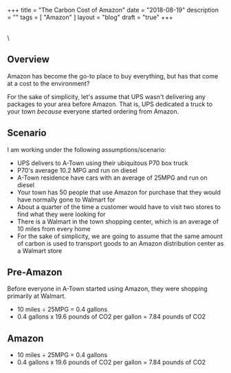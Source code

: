 +++
title = "The Carbon Cost of Amazon"
date = "2018-08-19"
description = ""
tags = [ "Amazon" ]
layout = "blog"
draft = "true"
+++

\
\

## Overview

Amazon has become the go-to place to buy everything, but has that come at a cost to the environment? 

For the sake of simplicity, let's assume that UPS wasn't delivering any packages to your area before Amazon. That is, UPS dedicated a truck to your town *because* everyone started ordering from Amazon.

## Scenario
I am working under the following assumptions/scenario:
* UPS delivers to A-Town using their ubiquitous P70 box truck
* P70's average 10.2 MPG and run on diesel
* A-Town residence have cars with an average of 25MPG and run on diesel
* Your town has 50 people that use Amazon for purchase that they would have normally gone to Walmart for
* About a quarter of the time a customer would have to visit two stores to find what they were looking for
* There is a Walmart in the town shopping center, which is an average of 10 miles from every home
* For the sake of simplicity, we are going to assume that the same amount of carbon is used to transport goods to an Amazon distribution center as a Walmart store

## Pre-Amazon
Before everyone in A-Town started using Amazon, they were shopping primarily at Walmart. 

- 10 miles ÷ 25MPG = 0.4 gallons
- 0.4 gallons x 19.6 pounds of CO2 per gallon = 7.84 pounds of CO2

## Amazon

- 10 miles ÷ 25MPG = 0.4 gallons
- 0.4 gallons x 19.6 pounds of CO2 per gallon = 7.84 pounds of CO2